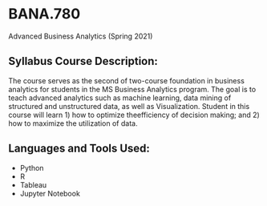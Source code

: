 <h1> BANA.780 </h1>
Advanced Business Analytics (Spring 2021)

<h2> Syllabus Course Description: </h2>

The course serves as the second of two-course foundation in business analytics for students in the MS Business Analytics program. The goal is to teach advanced analytics such as machine learning, data mining of structured and unstructured data, as well as Visualization. Student in this course will learn 1) how to optimize theefficiency of decision making; and 2) how to maximize the utilization of data.

<h2> Languages and Tools Used: </h2>

* Python
* R
* Tableau
* Jupyter Notebook
